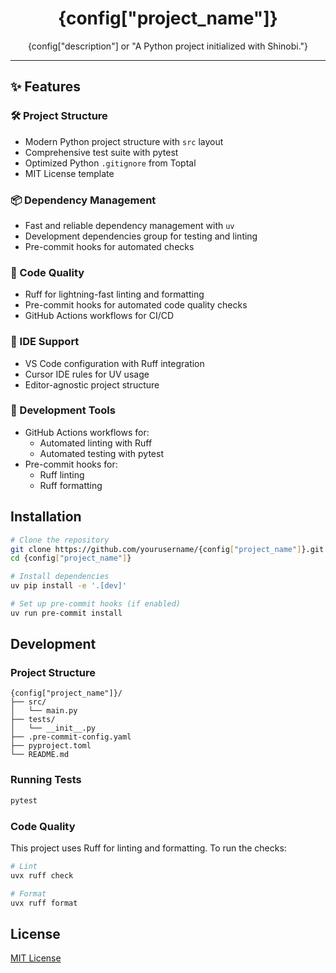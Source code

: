 <div align="center">
<h1> {config["project_name"]} </h1>

{config["description"] or "A Python project initialized with Shinobi."}

</div>

---

## ✨ Features

### 🛠️ Project Structure

- Modern Python project structure with `src` layout
- Comprehensive test suite with pytest
- Optimized Python `.gitignore` from Toptal
- MIT License template

### 📦 Dependency Management

- Fast and reliable dependency management with `uv`
- Development dependencies group for testing and linting
- Pre-commit hooks for automated checks

### 🧰 Code Quality

- Ruff for lightning-fast linting and formatting
- Pre-commit hooks for automated code quality checks
- GitHub Actions workflows for CI/CD

### 🎯 IDE Support

- VS Code configuration with Ruff integration
- Cursor IDE rules for UV usage
- Editor-agnostic project structure

### 🔧 Development Tools

- GitHub Actions workflows for:
  - Automated linting with Ruff
  - Automated testing with pytest
- Pre-commit hooks for:
  - Ruff linting
  - Ruff formatting

## Installation

```bash
# Clone the repository
git clone https://github.com/yourusername/{config["project_name"]}.git
cd {config["project_name"]}

# Install dependencies
uv pip install -e '.[dev]'

# Set up pre-commit hooks (if enabled)
uv run pre-commit install
```

## Development

### Project Structure

```
{config["project_name"]}/
├── src/
│   └── main.py
├── tests/
│   └── __init__.py
├── .pre-commit-config.yaml
├── pyproject.toml
└── README.md
```

### Running Tests

```bash
pytest
```

### Code Quality

This project uses Ruff for linting and formatting. To run the checks:

```bash
# Lint
uvx ruff check

# Format
uvx ruff format
```

## License

[MIT License](LICENSE)
